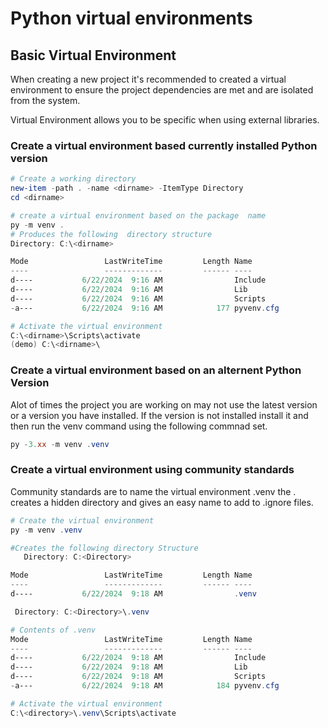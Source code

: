 # Python virtual environments

## Basic Virtual Environment

When creating a new project it's recommended to created a virtual environment to ensure the project dependencies are met and are isolated from the system.

Virtual Environment allows you to be specific when using external libraries.

### Create a virtual environment  based currently installed Python version

```powershell
# Create a working directory
new-item -path . -name <dirname> -ItemType Directory
cd <dirname>

# create a virtual environment based on the package  name
py -m venv .
# Produces the following  directory structure
Directory: C:\<dirname>

Mode                 LastWriteTime         Length Name
----                 -------------         ------ ----
d----           6/22/2024  9:16 AM                Include
d----           6/22/2024  9:16 AM                Lib
d----           6/22/2024  9:16 AM                Scripts
-a---           6/22/2024  9:16 AM            177 pyvenv.cfg

# Activate the virtual environment
C:\<dirname>\Scripts\activate
(demo) C:\<dirname>\

```

### Create a virtual environment based on an alternent Python Version

Alot of times the project you are working on may not use the latest version or a version you have installed. If the version is not installed install it and then run the venv command using the following commnad set.

```powershell
py -3.xx -m venv .venv 
```

### Create a virtual environment using community standards

Community standards are to name the virtual environment .venv the . creates a hidden directory and gives an easy name to add to .ignore files.

```powershell
# Create the virtual environment
py -m venv .venv

#Creates the following directory Structure
   Directory: C:<Directory>

Mode                 LastWriteTime         Length Name
----                 -------------         ------ ----
d----           6/22/2024  9:18 AM                .venv

 Directory: C:<Directory>\.venv

# Contents of .venv
Mode                 LastWriteTime         Length Name
----                 -------------         ------ ----
d----           6/22/2024  9:18 AM                Include
d----           6/22/2024  9:18 AM                Lib
d----           6/22/2024  9:18 AM                Scripts
-a---           6/22/2024  9:18 AM            184 pyvenv.cfg

# Activate the virtual environment
C:\<directory>\.venv\Scripts\activate

```
